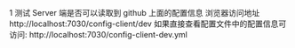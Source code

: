 1 测试 Server 端是否可以读取到 github 上面的配置信息 浏览器访问地址  http://localhost:7030/config-client/dev
    如果直接查看配置文件中的配置信息可访问: http://localhost:7030/config-client-dev.yml